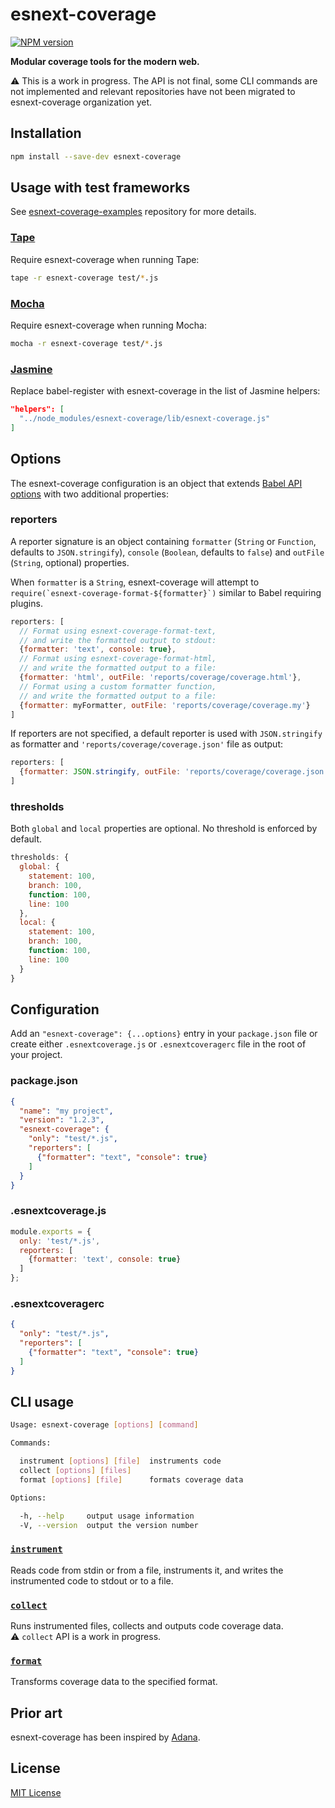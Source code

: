 # esnext-coverage

[![NPM version](http://img.shields.io/npm/v/esnext-coverage.svg)](https://www.npmjs.org/package/esnext-coverage)

**Modular coverage tools for the modern web.**

:warning: This is a work in progress. The API is not final, some CLI commands are not implemented and relevant repositories have not been migrated to esnext-coverage organization yet.

## Installation

```sh
npm install --save-dev esnext-coverage
```

## Usage with test frameworks

See [esnext-coverage-examples](https://github.com/esnext-coverage/esnext-coverage-examples) repository for more details.

### [Tape]

Require esnext-coverage when running Tape:

```sh
tape -r esnext-coverage test/*.js
```

### [Mocha]

Require esnext-coverage when running Mocha:

```sh
mocha -r esnext-coverage test/*.js
```

### [Jasmine]

Replace babel-register with esnext-coverage in the list of Jasmine helpers:

```json
"helpers": [
  "../node_modules/esnext-coverage/lib/esnext-coverage.js"
]
```

## Options

The esnext-coverage configuration is an object that extends [Babel API options](https://babeljs.io/docs/usage/api/#options) with two additional properties:

### reporters

A reporter signature is an object containing `formatter` (`String` or `Function`, defaults to `JSON.stringify`), `console` (`Boolean`, defaults to `false`) and `outFile` (`String`, optional) properties.

When `formatter` is a `String`, esnext-coverage will attempt to ``require(`esnext-coverage-format-${formatter}`)`` similar to Babel requiring plugins.

```js
reporters: [
  // Format using esnext-coverage-format-text,
  // and write the formatted output to stdout:
  {formatter: 'text', console: true},
  // Format using esnext-coverage-format-html,
  // and write the formatted output to a file:
  {formatter: 'html', outFile: 'reports/coverage/coverage.html'},
  // Format using a custom formatter function,
  // and write the formatted output to a file:
  {formatter: myFormatter, outFile: 'reports/coverage/coverage.my'}
]
```

If reporters are not specified, a default reporter is used with `JSON.stringify` as formatter and `'reports/coverage/coverage.json'` file as output:

```js
reporters: [
  {formatter: JSON.stringify, outFile: 'reports/coverage/coverage.json'}
]
```

### thresholds

Both `global` and `local` properties are optional. No threshold is enforced by default.

```js
thresholds: {
  global: {
    statement: 100,
    branch: 100,
    function: 100,
    line: 100
  },
  local: {
    statement: 100,
    branch: 100,
    function: 100,
    line: 100
  }
}
```

## Configuration

Add an `"esnext-coverage": {...options}` entry in your `package.json` file or create either `.esnextcoverage.js` or `.esnextcoveragerc` file in the root of your project.

### package.json

```json
{
  "name": "my project",
  "version": "1.2.3",
  "esnext-coverage": {
    "only": "test/*.js",
    "reporters": [
      {"formatter": "text", "console": true}
    ]
  }
}
```

### .esnextcoverage.js

```js
module.exports = {
  only: 'test/*.js',
  reporters: [
    {formatter: 'text', console: true}
  ]
};
```

### .esnextcoveragerc

```json
{
  "only": "test/*.js",
  "reporters": [
    {"formatter": "text", "console": true}
  ]
}
```

## CLI usage

```sh
Usage: esnext-coverage [options] [command]

Commands:

  instrument [options] [file]  instruments code
  collect [options] [files]
  format [options] [file]      formats coverage data

Options:

  -h, --help     output usage information
  -V, --version  output the version number
```

### [`instrument`](docs/instrument.md)

Reads code from stdin or from a file, instruments it, and writes the instrumented code to stdout or to a file.

### [`collect`](docs/collect.md)

Runs instrumented files, collects and outputs code coverage data.  
:warning: `collect` API is a work in progress.

### [`format`](docs/format.md)

Transforms coverage data to the specified format.

## Prior art

esnext-coverage has been inspired by [Adana](https://github.com/adana-coverage).

## License

[MIT License](http://opensource.org/licenses/MIT)


[tape]: https://github.com/substack/tape
[mocha]: https://github.com/mochajs/mocha
[jasmine]: https://github.com/jasmine/jasmine
